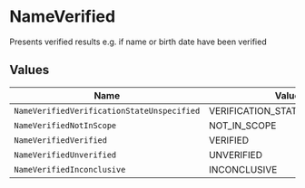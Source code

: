 # NameVerified

Presents verified results e.g. if name or birth date have been verified


## Values

| Name                                       | Value                                      |
| ------------------------------------------ | ------------------------------------------ |
| `NameVerifiedVerificationStateUnspecified` | VERIFICATION_STATE_UNSPECIFIED             |
| `NameVerifiedNotInScope`                   | NOT_IN_SCOPE                               |
| `NameVerifiedVerified`                     | VERIFIED                                   |
| `NameVerifiedUnverified`                   | UNVERIFIED                                 |
| `NameVerifiedInconclusive`                 | INCONCLUSIVE                               |